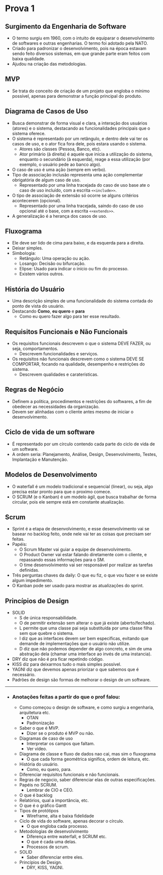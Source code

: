 # Prova 1

## Surgimento da Engenharia de Software
* O termo surgiu em 1960, com o intuito de equiparar o desenvolvimento de softwares e outras engenharias. O termo foi adotado pela NATO.
* Criado para padronizar o desenvolvimento, pois na época estavam sendo feito diversos sistemas, em que grande parte eram feitos com baixa qualidade.
* Ajudou na criação das metodologias.

## MVP
* Se trata do conceito de criação de um projeto que engloba o mínimo possível, apenas para demonstrar a função principal do produto.

## Diagrama de Casos de Uso
* Busca demonstrar de forma visual e clara, a interação dos usuários (atores) e o sistema, destacando as funcionalidades principais que o sistema oferece.
* O sistema é representado por um retângulo, e dentro dele vai ter os casos de uso, e o ator fica fora dele, pois estara usando o sistema.
  * Atores são classes (Pessoa, Banco, etc).
  * Ator primário (à direita) é aquele que inicia a utilização do sistema, enquanto o secundário (à esquerda), reage a essa utilização (por exemplo, o usuário pede ao banco algo).
* O caso de uso é uma ação (sempre em verbo).
* Tipo de associação inclusão representa uma ação complementar obrigatória de algum caso de uso.
  * Representado por uma linha tracejada do caso de uso base ate o caso de uso incluído, com a escrita `<<include>>`.
* O tipo de associação de extensão só ocorre se alguns critérios acontecerem (opcional).
  * Representado por uma linha tracejada, saindo do caso de uso opcional até o base, com a escrita `<<extends>>`.
* A generalização é a herança dos casos de uso.

## Fluxograma
* Ele deve ser lido de cima para baixo, e da esquerda para a direita.
* Deixar simples.
* Simbologia:
  * Retângulo: Uma operação ou ação.
  * Losango: Decisão ou bifurcação.
  * Elipse: Usado para indicar o início ou fim do processo.
  * Existem vários outros.

## História do Usuário
* Uma descrição simples de uma funcionalidade do sistema contada do ponto de vista do usuário.
* Destacando **Como**, **eu quero** e **para**
  * Como eu quero fazer algo para ter esse resultado.

## Requisitos Funcionais e Não Funcionais
* Os requisitos funcionais descrevem o que o sistema DEVE FAZER, ou seja, comportamentos.
  * Descrevem funcionalidades e serviços.
* Os requisitos não funcionais descrevem como o sistema DEVE SE COMPORTAR, focando na qualidade, desempenho e restrições do sistema.
  * Descrevem qualidades e caraterísticas.

## Regras de Negócio
* Definem a política, procedimentos e restrições do softwares, a fim de obedecer as necessidades da organização.
* Devem ser alinhadas com o cliente antes mesmo de iniciar o desenvolvimento.

## Ciclo de vida de um software
* É representado por um círculo contendo cada parte do ciclo de vida de um software.
* A ordem seria: Planejamento, Análise, Design, Desenvolvimento, Testes, Implantação e Manutenção.

## Modelos de Desenvolvimento
* O waterfall é um modelo tradicional e sequencial (linear), ou seja, algo precisa estar pronto para que o proximo comece.
* O SCRUM (e o Kanban) é um modelo ágil, que busca trabalhar de forma circular, pois ele sempre está em constante atualização.

## Scrum
* Sprint é a etapa de desenvolvimento, e esse desenvolvimento vai se basear no backlog feito, onde nele vai ter as coisas que precisam ser feitas.
* Papéis:
  * O Scrum Master vai guiar a equipe de desenvolvimento.
  * O Product Owner vai estar falando diretamente com o cliente, e repassando essas informações para o SM.
  * O time desenvolvimento vai ser responsável por realizar as tarefas definidas.
* Três perguntas chaves da daily: O que eu fiz, o que vou fazer e se existe algum impedimento.
* O Kanban pode ser usado para mostrar as atualizações do sprint.
  
## Princípios de Design
* SOLID
  * S de única responsabilidade.
  * O de permitir extensão sem alterar o que já existe (aberto/fechado).
  * L permite que uma classe pai seja substituída por uma classe filha sem que quebre o sistema.
  * I diz que as interfaces devem ser bem específicas, evitando que demande de implementações que o usuário não utilize.
  * D diz que não podemos depender de algo concreto, e sim de uma abstração dela (chamar uma interface ao invés de uma instancia).
* DRY diz que não é pra ficar repetindo código.
* KISS diz para deixarmos tudo o mais simples possível.
* YAGNI diz que devemos apenas priorizar o que sabemos que é necessário.
* Padrões de design são formas de melhorar o design de um software.
-----------
* ### Anotações feitas a partir do que o prof falou:
  * Como começou o design de software, e como surgiu a engenharia, arquitetura etc.
    * OTAN
    * Padronização
  * Saber o que é MVP.
    * Dizer se o produto é MVP ou não.
  * Diagramas de caso de uso
    * Interpretar os campos que faltam.
    * Ver vídeo.
  * Diagrama de classe e fluxo de dados nao cai, mas sim o fluxograma
    * O que cada forma geométrica significa, ordem de leitura, etc.
  * História do usuário.
    * Como, eu quero, para.
  * Diferenciar requisitos funcionais e não funcionais.
  * Regras de negocio, saber diferenciar elas de outras especificações.
  * Papéis no SCRUM.
    * Lembrar de CIO e CEO.
  * O que é backlog
  * Relatórios, qual a importância, etc.
  * O que é o gráfico Gantt
  * Tipos de protótipos
    * Wireframe, alta e baixa fidelidade
  * Ciclo de vida do software, apenas decorar o círculo.
    * O que engloba cada processo.
  * Metodologias de desenvolvimento
    * Diferença entre waterfall, e SCRUM etc.
    * O que é cada uma delas.
    * Processos de scrum.
  * SOLID
    * Saber diferenciar entre eles.
  * Princípios de Design.
    * DRY, KISS, YAGNI.